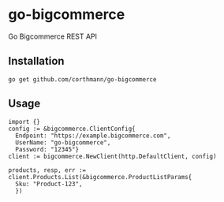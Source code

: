 # go-bigcommerce
Go Bigcommerce REST API

Installation
-------------
```
go get github.com/corthmann/go-bigcommerce
```

Usage
-------------
```
import {}
config := &bigcommerce.ClientConfig{
  Endpoint: "https://example.bigcommerce.com",
  UserName: "go-bigcommerce",
  Password: "12345"}
client := bigcommerce.NewClient(http.DefaultClient, config)

products, resp, err := client.Products.List(&bigcommerce.ProductListParams{
  Sku: "Product-123",
  })
```
